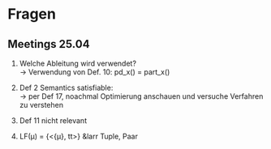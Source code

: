 # Fragen

## Meetings 25.04

1. Welche Ableitung wird verwendet? <br>
    &rarr; Verwendung von Def. 10: pd_x() = part_x()

2. Def 2 Semantics satisfiable: <br>
    &rarr; per Def 17, noachmal Optimierung anschauen und versuche Verfahren zu verstehen
    
3. Def 11 nicht relevant

4. LF(&micro;) = {<{&micro;}, tt>} &larr Tuple, Paar


